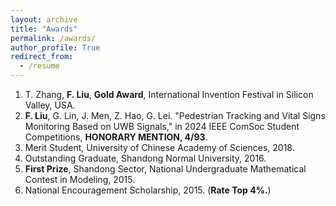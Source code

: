 ```yaml
---
layout: archive
title: "Awards"
permalink: /awards/
author_profile: True
redirect_from:
  - /resume
---
```

1. T. Zhang, **F. Liu**, **Gold Award**, International Invention Festival in Silicon Valley, USA.
2. **F. Liu**, G. Lin, J. Men, Z. Hao, G. Lei. "Pedestrian Tracking and Vital Signs Monitoring Based on UWB Signals," in 2024 IEEE ComSoc Student Competitions, **HONORARY MENTION, 4/93**.
3. Merit Student, University of Chinese Academy of Sciences, 2018.
4. Outstanding Graduate, Shandong Normal University, 2016.
5. **First Prize**, Shandong Sector, National Undergraduate Mathematical Contest in Modeling, 2015.
6. ​National Encouragement Scholarship, 2015. (**Rate Top 4%.**)